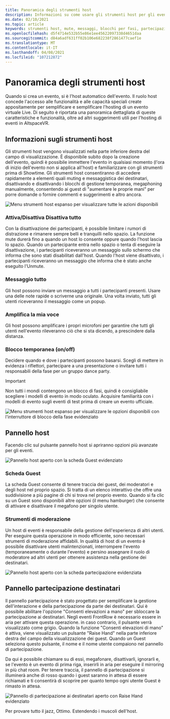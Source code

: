 ```yaml
---
title: Panoramica degli strumenti host
description: Informazioni su come usare gli strumenti host per gli eventi non FrontRow, tra cui muting, messaggistica e moderazione.
ms.date: 02/10/2021
ms.topic: article
keywords: strumenti host, mute, messaggi, blocchi per fasi, partecipazione al pubblico
ms.openlocfilehash: d5f4714e532b55e86e1ee45622097338d4651daa
ms.sourcegitcommit: d84a6adf631ff02b106e682238f2861477caef1e
ms.translationtype: MT
ms.contentlocale: it-IT
ms.lasthandoff: 04/08/2021
ms.locfileid: "107212872"
---
```

# <a name="host-tools-overview"></a>Panoramica degli strumenti host

Quando si crea un evento, si è l'host automatico dell'evento. Il ruolo host concede l'accesso alle funzionalità e alle capacità speciali create appositamente per semplificare e semplificare l'hosting di un evento virtuale Live. Di seguito è riportata una panoramica dettagliata di queste caratteristiche e funzionalità, oltre ad altri suggerimenti utili per l'hosting di eventi in AltspaceVR.

## <a name="understanding-host-tools"></a>Informazioni sugli strumenti host

Gli strumenti host vengono visualizzati nella parte inferiore destra del campo di visualizzazione. È disponibile subito dopo la creazione dell'evento, quindi è possibile immettere l'evento in qualsiasi momento (l'ora di inizio dell'evento non si applica all'host) e familiarizzare con gli strumenti prima di Showtime. Gli strumenti host consentiranno di accedere rapidamente a elementi quali muting e messaggistica dei destinatari, disattivando e disattivando i blocchi di gestione temporanea, megaphoning manualmente, consentendo ai guest di "aumentare le proprie mani" per porre domande o fornire commenti e suggerimenti e altro ancora.

![Menu strumenti host espanso per visualizzare tutte le azioni disponibili](images/host-tools-img-01.png) 

### <a name="toggle-mute-all"></a>Attiva/Disattiva Disattiva tutto

Con la disattivazione dei partecipanti, è possibile limitare i rumori di distrazione e rimanere sempre belli e tranquilli nello spazio. La funzione mute durerà fino a quando un host lo consente oppure quando l'host lascia lo spazio. Quando un partecipante entra nello spazio o tenta di eseguire la disattivazione, i partecipanti riceveranno un messaggio sullo schermo che informa che sono stati disabilitati dall'host. Quando l'host viene disattivato, i partecipanti riceveranno un messaggio che informa che è stato anche eseguito l'Unmute.

### <a name="message-all"></a>Messaggio tutto

Gli host possono inviare un messaggio a tutti i partecipanti presenti. Usare una delle note rapide o scriverne una originale. Una volta inviato, tutti gli utenti riceveranno il messaggio come un popup.

### <a name="amplify-my-voice"></a>Amplifica la mia voce

Gli host possono amplificare i propri microfoni per garantire che tutti gli utenti nell'evento rileveranno ciò che si sta dicendo, a prescindere dalla distanza.

### <a name="stage-blocking-onoff"></a>Blocco temporanea (on/off)

Decidere quando e dove i partecipanti possono basarsi. Scegli di mettere in evidenza i riflettori, partecipare a una presentazione o invitare tutti i responsabili della fase per un gruppo dance party.

> [!IMPORTANT]
> Non tutti i mondi contengono un blocco di fasi, quindi è consigliabile scegliere i modelli di evento in modo oculato. Acquisire familiarità con i modelli di evento sugli eventi di test prima di creare un evento ufficiale.

![Menu strumenti host espanso per visualizzare le opzioni disponibili con l'interruttore di blocco della fase evidenziato](images/host-tools-img-02.png)

## <a name="host-panel"></a>Pannello host

Facendo clic sul pulsante pannello host si apriranno opzioni più avanzate per gli eventi.

![Pannello host aperto con la scheda Guest evidenziato](images/host-tools-img-03.png)

### <a name="guests-tab"></a>Scheda Guest

La scheda Guest consente di tenere traccia dei guest, dei moderatori e degli host nel proprio spazio. Si tratta di un elenco interattivo che offre una suddivisione a più pagine di chi si trova nel proprio evento. Quando si fa clic su un Guest sono disponibili altre opzioni (il menu hamburger) che consente di attivare e disattivare il megafono per singolo utente.

### <a name="moderation-tools"></a>Strumenti di moderazione

Un host di eventi è responsabile della gestione dell'esperienza di altri utenti. Per eseguire questa operazione in modo efficiente, sono necessari strumenti di moderazione affidabili. In qualità di host di un evento è possibile disattivare utenti malintenzionati, interrompere l'evento (temporaneamente o durante l'evento) e persino assegnare il ruolo di moderatore ad altri utenti per ottenere assistenza nella gestione dei destinatari.

![Pannello host aperto con la scheda partecipazione evidenziata](images/host-tools-img-04.png)

## <a name="audience-participation-panel"></a>Pannello partecipazione destinatari

Il pannello partecipazione è stato progettato per semplificare la gestione dell'interazione e della partecipazione da parte dei destinatari. Qui è possibile abilitare l'opzione "Consenti elevazioni a mano" per sbloccare la partecipazione ai destinatari. Negli eventi FrontRow è necessario essere in aria per attivare questa operazione. in caso contrario, il pulsante verrà visualizzato come grigio. Quando la funzione "Consenti elevazioni di mano" è attiva, viene visualizzato un pulsante "Raise Hand" nella parte inferiore destra del campo della visualizzazione dei guest. Quando un Guest seleziona questo pulsante, il nome e il nome utente compaiono nel pannello di partecipazione. 

Da qui è possibile chiamare su di essi, megafonare, disattivarli, ignorarli e, se l'evento è un evento di prima riga, inserirli in aria per eseguire il mirroring in più chat room. Per tenere traccia, il pannello di partecipazione si illuminerà anche di rosso quando i guest saranno in attesa di essere richiamati e ti consentirà di scoprire per quanto tempo ogni utente Guest è rimasto in attesa.
 
![Pannello di partecipazione ai destinatari aperto con Raise Hand evidenziato](images/host-tools-img-05.png)

Per provare tutto il jazz, Ottimo. Estendendo i muscoli dell'host.